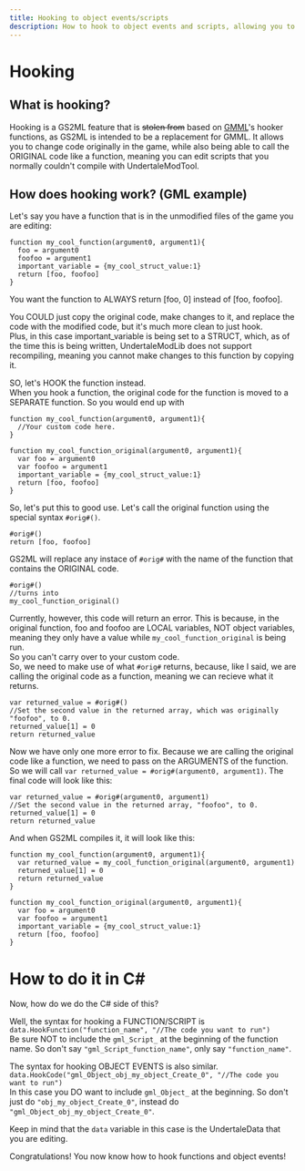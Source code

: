 ```yaml
---
title: Hooking to object events/scripts
description: How to hook to object events and scripts, allowing you to still run the original code along with custom code, and also edit code that normally can't decompile.
---
```

# Hooking

## What is hooking?
Hooking is a GS2ML feature that is ~~stolen from~~ based on [GMML](https://github.com/cgytrus/gmml)'s hooker functions, as GS2ML is intended to be a replacement for GMML. It allows you to change code originally in the game, while also being able to call the ORIGINAL code like a function, meaning you can edit scripts that you normally couldn't compile with UndertaleModTool.

## How does hooking work? (GML example)
Let's say you have a function that is in the unmodified files of the game you are editing:
```gml
function my_cool_function(argument0, argument1){
  foo = argument0
  foofoo = argument1
  important_variable = {my_cool_struct_value:1}
  return [foo, foofoo]
}
```
You want the function to ALWAYS return \[foo, 0\] instead of \[foo, foofoo\].

You COULD just copy the original code, make changes to it, and replace the code with the modified code, but it's much more clean to just hook.  
Plus, in this case important_variable is being set to a STRUCT, which, as of the time this is being written, UndertaleModLib does not support recompiling, meaning you cannot make changes to this function by copying it.

SO, let's HOOK the function instead.  
When you hook a function, the original code for the function is moved to a SEPARATE function. So you would end up with
```gml
function my_cool_function(argument0, argument1){
  //Your custom code here.
}

function my_cool_function_original(argument0, argument1){
  var foo = argument0
  var foofoo = argument1
  important_variable = {my_cool_struct_value:1}
  return [foo, foofoo]
}
```

So, let's put this to good use. Let's call the original function using the special syntax `#orig#()`.
```gml
#orig#()
return [foo, foofoo]
```

GS2ML will replace any instace of `#orig#` with the name of the function that contains the ORIGINAL code.
```gml
#orig#()
//turns into
my_cool_function_original()
```

Currently, however, this code will return an error. This is because, in the original function, foo and foofoo are LOCAL variables, NOT object variables, meaning they only have a value while `my_cool_function_original` is being run.  
So you can't carry over to your custom code.  
So, we need to make use of what `#orig#` returns, because, like I said, we are calling the original code as a function, meaning we can recieve what it returns.  
```gnl
var returned_value = #orig#()
//Set the second value in the returned array, which was originally "foofoo", to 0.
returned_value[1] = 0
return returned_value
```

Now we have only one more error to fix. Because we are calling the original code like a function, we need to pass on the ARGUMENTS of the function.
So we will call `var returned_value = #orig#(argument0, argument1)`.
The final code will look like this:
```gml
var returned_value = #orig#(argument0, argument1)
//Set the second value in the returned array, "foofoo", to 0.
returned_value[1] = 0
return returned_value
```

And when GS2ML compiles it, it will look like this:
```gml
function my_cool_function(argument0, argument1){
  var returned_value = my_cool_function_original(argument0, argument1)
  returned_value[1] = 0
  return returned_value
}

function my_cool_function_original(argument0, argument1){
  var foo = argument0
  var foofoo = argument1
  important_variable = {my_cool_struct_value:1}
  return [foo, foofoo]
}
```

# How to do it in C#
Now, how do we do the C# side of this?  

Well, the syntax for hooking a FUNCTION/SCRIPT is  
`data.HookFunction("function_name", "//The code you want to run")`  
Be sure NOT to include the `gml_Script_` at the beginning of the function name. So don't say `"gml_Script_function_name"`, only say `"function_name"`.

The syntax for hooking OBJECT EVENTS is also similar.  
`data.HookCode("gml_Object_obj_my_object_Create_0", "//The code you want to run")`  
In this case you DO want to include `gml_Object_` at the beginning. So don't just do `"obj_my_object_Create_0"`, instead do `"gml_Object_obj_my_object_Create_0"`.

Keep in mind that the `data` variable in this case is the UndertaleData that you are editing.  


Congratulations! You now know how to hook functions and object events!
